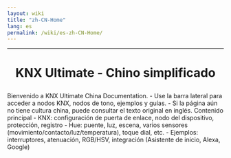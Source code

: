 ```yaml
---
layout: wiki
title: "zh-CN-Home"
lang: es
permalink: /wiki/es-zh-CN-Home/
---
```

---
<h1> <p align = 'Center'> KNX Ultimate - Chino simplificado </p> </h1>
Bienvenido a KNX Ultimate China Documentation.
- Use la barra lateral para acceder a nodos KNX, nodos de tono, ejemplos y guías.
- Si la página aún no tiene cultura china, puede consultar el texto original en inglés.
Contenido principal
- KNX: configuración de puerta de enlace, nodo del dispositivo, protección, registro
- Hue: puente, luz, escena, varios sensores (movimiento/contacto/luz/temperatura), toque dial, etc.
- Ejemplos: interruptores, atenuación, RGB/HSV, integración (Asistente de inicio, Alexa, Google)

